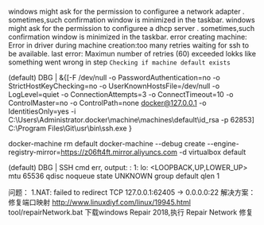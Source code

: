 windows might ask for the permission to configuree a network adapter . sometimes,such confirmation window is minimized in the taskbar.
windows might ask for the permission to configuree a dhcp server . sometimes,such confirmation window is minimized in the taskbar.
error creating machine: Error in driver during machine creation:too many retries waiting for ssh to be available. last error: Maximun number of retries (60) exceeded
lokks like something went wrong in step `Checking if machine default exists `

(default) DBG | &{[-F /dev/null -o PasswordAuthentication=no -o StrictHostKeyChecking=no -o UserKnownHostsFile=/dev/null -o LogLevel=quiet -o ConnectionAttempts=3 -o ConnectTimeout=10 -o ControlMaster=no -o ControlPath=none docker@127.0.0.1 -o IdentitiesOnly=yes -i C:\Users\Administrator\.docker\machine\machines\default\id_rsa -p 62853] C:\Program Files\Git\usr\bin\ssh.exe <nil>}

docker-machine rm default
docker-machine --debug create --engine-registry-mirror=https://z06ft4ft.mirror.aliyuncs.com -d virtualbox default

(default) DBG | SSH cmd err, output: <nil>: 1: lo: <LOOPBACK,UP,LOWER_UP> mtu 65536 qdisc noqueue state UNKNOWN group default qlen 1

问题：
1.NAT: failed to redirect TCP 127.0.0.1:62405 -> 0.0.0.0:22
解决方案：
  修复端口映射 http://www.linuxdiyf.com/linux/19945.html tool/repairNetwork.bat
  下载windows Repair 2018,执行 Repair Network 修复